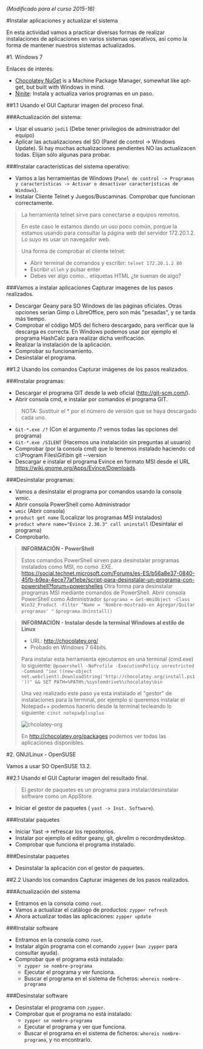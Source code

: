 
*(Modificado para el curso 2015-16)*

#Instalar aplicaciones y actualizar el sistema

En esta actividad vamos a practicar diversas formas de realizar instalaciones 
de aplicaciones en varios sistemas operativos, así como la forma de 
mantener nuestros sistemas actualizados.

#1. Windows 7 

Enlaces de interés:
* [Chocolatey NuGet](https://chocolatey.org/) is a Machine Package Manager, somewhat like apt-get, but built with Windows in mind.
* [Ninite](https://ninite.com/): Instala y actualiza varios programas en un paso.

##1.1 Usando el GUI
Capturar imagen del proceso final.

###Actualización del sistema:
* Usar el usuario `jedi1` (Debe tener privilegios de administrador del equipo)
* Aplicar las actualizaciones del SO (Panel de control -> Windows Update). 
Si hay muchas actualizaciones pendientes NO las actualizacen todas. Elijan sólo algunas para probar.

###Instalar características del sistema operativo:
* Vamos a las herramientas de Windows 
(`Panel de control -> Programas y características -> Activar o desactivar características de Windows`).
* Instalar Cliente Telnet y Juegos/Buscaminas. Comprobar que funcionan correctamente.

> La herramienta telnet sirve para conectarse a equipos remotos.
>
> En este caso le estamos dando un uso poco común, porque la estamos usando para consultar 
la página web del servidor 172.20.1.2. Lo suyo es usar un navegador web.
>
> Una forma de comprobar el cliente telnet:
> * Abrir terminal de comandos y escribir: `telnet 172.20.1.2 80`
> * Escribir `olleh` y pulsar enter
> * Debes ver algo como... etiquetas HTML ¿te suenan de algo?

###Vamos a instalar aplicaciones
Capturar imagenes de los pasos realizados. 
* Descargar Geany para SO Windows de las páginas oficiales. 
Otras opciones serían Gimp o LibreOffice, pero son más "pesadas", y se tarda más tiempo.
* Comprobar el código MD5 del fichero descargado, para verificar que la descarga es correcta. 
En Windows podemos usar por ejemplo el programa HashCalc para realizar dicha verificación.
* Realizar la instalación de la aplicación.
* Comprobar su funcionamiento.
* Desinstalar el programa.

##1.2 Usando los comandos
Capturar imágenes de los pasos realizados.

###Instalar programas:
* Descargar el programa GIT desde la web oficial (http://git-scm.com/).
* Abrir consola cmd, e instalar por comandos el programa GIT.

> NOTA: Sustituir el * por el número de versión que se haya descargado cada uno.

* `Git-*.exe /?` (Con el argumento /? vemos todas las opciones del programa)
* `Git-*.exe /SILENT` (Hacemos una instalación sin preguntas al usuario)
* Comprobar (por la consola cmd) que lo tenemos instalado haciendo:
    cd c:\Program Files\Git\bin
    git --version
* Descargar e instalar el programa Evince en formato MSI desde el URL https://wiki.gnome.org/Apps/Evince/Downloads.
          
###Desinstalar programas:
* Vamos a desinstalar el programa por comandos usando la consola wmic.
* Abrir consola PowerShell como Administrador
* `wmic` (Abrir consola)
* `product get name` (Localizar los programas MSI instalados)
* `product where name="Evince 2.30.3" call uninstall` (Desintalar el programa)
* Comprobarlo.

> **INFORMACIÓN - PowerShell**
>
> Estos comandos PowerShell sirven para desinstalar programas instalados como MSI, no como .EXE. https://social.technet.microsoft.com/Forums/es-ES/b56a8e37-0840-45fb-b9ea-4ece77af1ebe/script-para-desinstalar-un-programa-con-powershell?forum=powershelles
> Otra forma para desinstalar programas MSI mediante comandos de PowerShell.
> Abrir consola PowerShell como Administrador
> `$programa = Get-WmiObject -Class Win32_Product -Filter "Name = 'Nombre-mostrado-en Agregar/Quitar programas' "`
> `$programa.Uninstall()`

> **INFORMACIÓN - Instalar desde la terminal Windows al estilo de Linux**
> * URL: http://chocolatey.org/
> * Probado en Windows 7 64bits.
>
> Para instalar esta herramienta ejecutamos en una terminal (cmd.exe) lo siguiente:
`@powershell -NoProfile -ExecutionPolicy unrestricted -Command "iex ((new-object net.webclient).DownloadString('http://chocolatey.org/install.ps1'))" && SET PATH=%PATH%;%systemdrive%\chocolatey\bin`
>
> Una vez realizado este paso ya esta instalado el "gestor" de instalaciones para la terminal,
 por ejemplo si queremos instalar el Notepad++ podemos hacerlo desde la terminal tecleando lo siguiente: 
 `cinst notepadplusplus`
>
> ![chcolatey-org](./images/chcolatey-org.jpg)
>
> En http://chocolatey.org/packages podemos ver todas las aplicaciones disponibles.


#2. GNU/Linux - OpenSUSE

Vamos a usar SO OpenSUSE 13.2.

##2.1 Usando el GUI
Capturar imagen del resultado final.

> El gestor de paquetes es un programa para instalar/desinstalar software como un AppStore.
* Iniciar el gestor de paquetes ( `yast -> Inst. Software`). 

###Instalar paquetes
* Iniciar Yast -> refrescar los repositorios.
* Instalar por ejemplo el editor geany, git, gkrellm o recordmydesktop.
* Comprobar que funciona el programa instalado.

###Desinstalar paquetes
* Desinstalar la aplicación con el gestor de paquetes.

##2.2 Usando los comandos
Capturar imágenes de los pasos realizados.

###Actualización del sistema
* Entramos en la consola como `root`.
* Vamos a actualizar el catálogo de productos: `zypper refresh`
* Ahora actualizar todas las aplicaciones: `zypper update`

###Instalar software
* Entramos en la consola como `root`.
* Instalar algún programa con el comando `zypper` (`man zypper` para consultar ayuda).
* Comprobar que el programa está instalado:
    * `zypper se nombre-programa`
    * Ejecutar el programa y ver funciona.
    * Buscar el programa en el sistema de ficheros: `whereis nombre-programa`

###Desinstalar software
* Desinstalar el programa con `zypper`.
* Comprobar que el programa no está instalado:
    * `zypper se nombre-programa`
    * Ejecutar el programa y ver que funciona.
    * Buscar el programa en el sistema de ficheros: `whereis nombre-programa`, y no encontrarlo.


